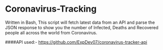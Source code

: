 # Coronavirus-Tracking
Written in Bash, This script will fetch latest data from an API and parse the JSON response to show you the number of Infected, Deaths and Recovered people all across the world from Coronavirus.

####API used:-
https://github.com/ExpDev07/coronavirus-tracker-api
